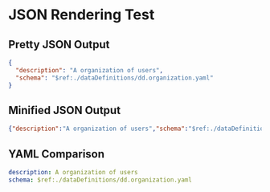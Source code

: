 # JSON Rendering Test

## Pretty JSON Output
```json
{
  "description": "A organization of users",
  "schema": "$ref:./dataDefinitions/dd.organization.yaml"
}
```

## Minified JSON Output
```json
{"description":"A organization of users","schema":"$ref:./dataDefinitions/dd.organization.yaml"}
```

## YAML Comparison
```yaml
description: A organization of users
schema: $ref:./dataDefinitions/dd.organization.yaml
``` 